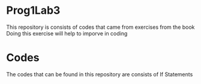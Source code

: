 # Prog1Lab3
This repository is consists of codes that came from exercises from the book Doing this exercise will help to imporve in coding

# Codes 
The codes that can be found in this repository are consists of If Statements 
